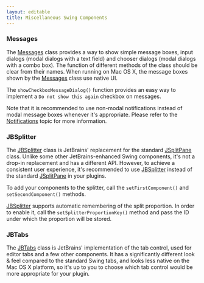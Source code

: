 ```yaml
---
layout: editable
title: Miscellaneous Swing Components
---
```


<!--
INITIAL_SOURCE https://confluence.jetbrains.com/display/IDEADEV/Miscellaneous+Swing+Components
-->



### Messages

The
[Messages](https://github.com/JetBrains/intellij-community/blob/master/platform/platform-api/src/com/intellij/openapi/ui/Messages.java)
class provides a way to show simple message boxes, input dialogs (modal dialogs with a text field) and chooser dialogs (modal dialogs with a combo box).
The function of different methods of the class should be clear from their names.
When running on Mac OS X, the message boxes shown by the
[Messages](https://github.com/JetBrains/intellij-community/blob/master/platform/platform-api/src/com/intellij/openapi/ui/Messages.java)
class use native UI.

The ```showCheckboxMessageDialog()``` function provides an easy way to implement a ```Do not show this again``` checkbox on messages.

Note that it is recommended to use non-modal notifications instead of modal message boxes whenever it's appropriate.
Please refer to the [Notifications](notifications.html) topic for more information.

### JBSplitter

The
[JBSplitter](https://github.com/JetBrains/intellij-community/blob/master/platform/platform-api/src/com/intellij/ui/JBSplitter.java)
class is JetBrains' replacement for the standard
[JSplitPane](http://docs.oracle.com/javase/8/docs/api/javax/swing/JSplitPane.html)
class.
Unlike some other JetBrains-enhanced Swing components, it's not a drop-in replacement and has a different API.
However, to achieve a consistent user experience, it's recommended to use
[JBSplitter](https://github.com/JetBrains/intellij-community/blob/master/platform/platform-api/src/com/intellij/ui/JBSplitter.java)
instead of the standard
[JSplitPane](http://docs.oracle.com/javase/8/docs/api/javax/swing/JSplitPane.html)
in your plugins.

To add your components to the splitter, call the ```setFirstComponent()``` and ```setSecondComponent()``` methods.

[JBSplitter](https://github.com/JetBrains/intellij-community/blob/master/platform/platform-api/src/com/intellij/ui/JBSplitter.java)
supports automatic remembering of the split proportion.
In order to enable it, call the ```setSplitterProportionKey()``` method and pass the ID under which the proportion will be stored.

### JBTabs

The
[JBTabs](https://github.com/JetBrains/intellij-community/blob/master/platform/platform-api/src/com/intellij/ui/tabs/JBTabs.java)
class is JetBrains' implementation of the tab control, used for editor tabs and a few other components.
It has a significantly different look & feel compared to the standard Swing tabs, and looks less native on the Mac OS X platform, so it's up to you to choose which tab control would be more appropriate for your plugin.

